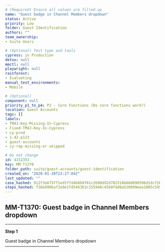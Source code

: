 ```yaml
---
# (Required) Ensure all values are filled up
name: "Guest badge in Channel Members dropdown"
status: Active
priority: Low
folder: Guest Identification
authors: ""
team_ownership: 
- Suite Users

# (Optional) Test type and tools
cypress: in Production
detox: null
mmctl: null
playwright: null
rainforest: 
- Evaluating
manual_test_environments: 
- Mobile

# (Optional)
component: null
priority_p1_to_p4: P2 - Core Functions (Do core functions work?)
location: Guest Accounts
tags: []
labels: 
- TM4J-Key-Missing-In-Cypress
- Fixed-TM4J-Key-In-Cypress
- cy-prod
- 1.42-p123
- guest-accounts
- cy-rep-missing-or-skipped

# Do not change
id: 4152353
key: MM-T1370
folder_path: suite/guest-accounts/guest-identification
created_on: "2020-01-30T23:27:04Z"
last_updated: ""
case_hashed: 912f3e675ff1ed1ffd4b8b9761c2690d92d782318b80d090596d1dcf2b69cb7fc585204e0e4a67e9903b5ef54827da9e
steps_hashed: f38e990baf3a9e1fd5463b3c155948c45b0f4d0a520999eea1005c5995d0a17c7411e59a1f2f1ea4fb2ef163782353cd
---
```


## MM-T1370: Guest badge in Channel Members dropdown

---

**Step 1**

Guest badge in Channel Members dropdown\
–––––––––––––––––––––––––
